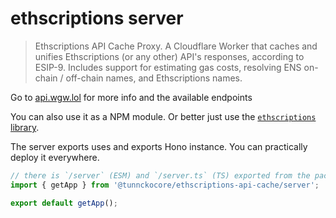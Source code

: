 # ethscriptions server

> Ethscriptions API Cache Proxy. A Cloudflare Worker that caches and unifies Ethscriptions (or any
> other) API's responses, according to ESIP-9. Includes support for estimating gas costs, resolving
> ENS on-chain / off-chain names, and Ethscriptions names.

Go to [api.wgw.lol](https://api.wgw.lol) for more info and the available endpoints

You can also use it as a NPM module. Or better just use the
[`ethscriptions` library](https://npmjs.com/package/ethscriptions).

The server exports uses and exports Hono instance. You can practically deploy it everywhere.

```ts
// there is `/server` (ESM) and `/server.ts` (TS) exported from the package
import { getApp } from '@tunnckocore/ethscriptions-api-cache/server';

export default getApp();
```
